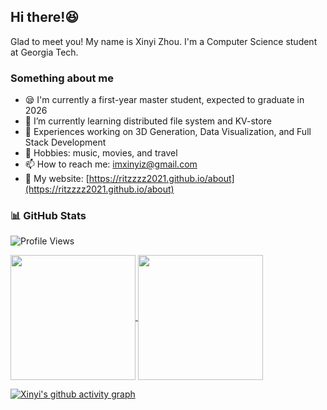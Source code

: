 ## Hi there!😆
Glad to meet you! My name is Xinyi Zhou. I'm a Computer Science student at Georgia Tech.  

### Something about me
- 😪 I'm currently a first-year master student, expected to graduate in 2026
- 🌱 I’m currently learning distributed file system and KV-store
- 🔭 Experiences working on 3D Generation, Data Visualization, and Full Stack Development
- 🎵 Hobbies: music, movies, and travel
- 📫 How to reach me: imxinyiz@gmail.com
- 🍰 My website: [https://ritzzzz2021.github.io/about](https://ritzzzz2021.github.io/about)

### 📊 GitHub Stats

![Profile Views](https://komarev.com/ghpvc/?username=ritzzzz2021&color=blue)

<a href="https://github.com/anuraghazra/github-readme-stats">
  <img height=200 align="center" src="https://github-readme-stats.vercel.app/api?username=ritzzzz2021&hide_rank=true&include_all_commits=true" />
</a>
<a href="https://github.com/anuraghazra/convoychat">
  <img height=200 align="center" src="https://github-readme-stats.vercel.app/api/top-langs?username=ritzzzz2021&layout=donut-vertical&langs_count=8" />
</a>

[![Xinyi's github activity graph](https://github-readme-activity-graph.vercel.app/graph?username=ritzzzz2021&theme=rogue)](https://github.com/ashutosh00710/github-readme-activity-graph)

<!--
**RitzzzZ2021/RitzzzZ2021** is a ✨ _special_ ✨ repository because its `README.md` (this file) appears on your GitHub profile.

Here are some ideas to get you started:

- 🔭 I’m currently working on ...
- 🌱 I’m currently learning ...
- 👯 I’m looking to collaborate on ...
- 🤔 I’m looking for help with ...
- 💬 Ask me about ...
- 📫 How to reach me: ...
- 😄 Pronouns: ...
- ⚡ Fun fact: ...
-->

